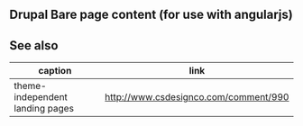 ## Drupal Bare page content (for use with angularjs)

## See also

| caption | link |
|---------|------|
| theme-independent landing pages | http://www.csdesignco.com/comment/990 |
